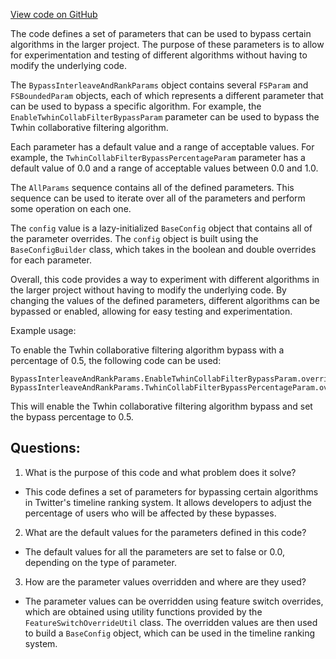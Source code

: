 [View code on GitHub](https://github.com/misbahsy/the-algorithm/cr-mixer/server/src/main/scala/com/twitter/cr_mixer/param/BypassInterleaveAndRankParams.scala)

The code defines a set of parameters that can be used to bypass certain algorithms in the larger project. The purpose of these parameters is to allow for experimentation and testing of different algorithms without having to modify the underlying code. 

The `BypassInterleaveAndRankParams` object contains several `FSParam` and `FSBoundedParam` objects, each of which represents a different parameter that can be used to bypass a specific algorithm. For example, the `EnableTwhinCollabFilterBypassParam` parameter can be used to bypass the Twhin collaborative filtering algorithm. 

Each parameter has a default value and a range of acceptable values. For example, the `TwhinCollabFilterBypassPercentageParam` parameter has a default value of 0.0 and a range of acceptable values between 0.0 and 1.0. 

The `AllParams` sequence contains all of the defined parameters. This sequence can be used to iterate over all of the parameters and perform some operation on each one. 

The `config` value is a lazy-initialized `BaseConfig` object that contains all of the parameter overrides. The `config` object is built using the `BaseConfigBuilder` class, which takes in the boolean and double overrides for each parameter. 

Overall, this code provides a way to experiment with different algorithms in the larger project without having to modify the underlying code. By changing the values of the defined parameters, different algorithms can be bypassed or enabled, allowing for easy testing and experimentation. 

Example usage:

To enable the Twhin collaborative filtering algorithm bypass with a percentage of 0.5, the following code can be used:

```
BypassInterleaveAndRankParams.EnableTwhinCollabFilterBypassParam.overrideValue(true)
BypassInterleaveAndRankParams.TwhinCollabFilterBypassPercentageParam.overrideValue(0.5)
```

This will enable the Twhin collaborative filtering algorithm bypass and set the bypass percentage to 0.5.
## Questions: 
 1. What is the purpose of this code and what problem does it solve?
- This code defines a set of parameters for bypassing certain algorithms in Twitter's timeline ranking system. It allows developers to adjust the percentage of users who will be affected by these bypasses.

2. What are the default values for the parameters defined in this code?
- The default values for all the parameters are set to false or 0.0, depending on the type of parameter.

3. How are the parameter values overridden and where are they used?
- The parameter values can be overridden using feature switch overrides, which are obtained using utility functions provided by the `FeatureSwitchOverrideUtil` class. The overridden values are then used to build a `BaseConfig` object, which can be used in the timeline ranking system.